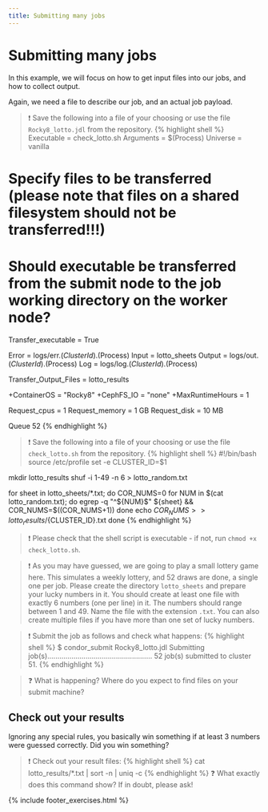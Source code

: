 ```yaml
---
title: Submitting many jobs
---
```

# Submitting many jobs

In this example, we will focus on how to get input files into our jobs, and how to collect output.

Again, we need a file to describe our job, and an actual job payload.

> :exclamation: Save the following into a file of your choosing or use the file `Rocky8_lotto.jdl` from the repository.
{% highlight shell %}
Executable = check_lotto.sh
Arguments  = $(Process)
Universe   = vanilla

# Specify files to be transferred (please note that files on a shared filesystem should not be transferred!!!)
# Should executable be transferred from the submit node to the job working directory on the worker node?
Transfer_executable     = True

Error                   = logs/err.$(ClusterId).$(Process)
Input                   = lotto_sheets
Output                  = logs/out.$(ClusterId).$(Process)
Log                     = logs/log.$(ClusterId).$(Process)

Transfer_Output_Files   = lotto_results

+ContainerOS = "Rocky8"
+CephFS_IO   = "none"
+MaxRuntimeHours = 1

Request_cpus = 1
Request_memory = 1 GB
Request_disk = 10 MB

Queue 52
{% endhighlight %}

> :exclamation: Save the following into a file of your choosing or use the file `check_lotto.sh` from the repository.
{% highlight shell %}
#!/bin/bash
source /etc/profile
set -e
CLUSTER_ID=$1

mkdir lotto_results
shuf -i 1-49 -n 6 > lotto_random.txt

for sheet in lotto_sheets/*.txt; do
		COR_NUMS=0
		for NUM in $(cat lotto_random.txt); do
				egrep -q "^${NUM}$" ${sheet} && COR_NUMS=$((COR_NUMS+1))
		done
		echo ${COR_NUMS} >> lotto_results/${CLUSTER_ID}.txt
done
{% endhighlight %}

> :exclamation: Please check that the shell script is executable - if not, run `chmod +x check_lotto.sh`.

> :exclamation: As you may have guessed, we are going to play a small lottery game here. This simulates a weekly lottery, and 52 draws are done, a single one per job.
> Please create the directory `lotto_sheets` and prepare your lucky numbers in it.
> You should create at least one file with exactly 6 numbers (one per line) in it. The numbers should range between 1 and 49.
> Name the file with the extension `.txt`. You can also create multiple files if you have more than one set of lucky numbers.

> :exclamation: Submit the job as follows and check what happens:
{% highlight shell %}
$ condor_submit Rocky8_lotto.jdl 
Submitting job(s)....................................................
52 job(s) submitted to cluster 51.
{% endhighlight %}

> :question: What is happening? Where do you expect to find files on your submit machine?

## Check out your results
Ignoring any special rules, you basically win something if at least 3 numbers were guessed correctly.
Did you win something?

> :exclamation: Check out your result files:
{% highlight shell %}
cat lotto_results/*.txt | sort -n | uniq -c
{% endhighlight %}
> :question: What exactly does this command show? If in doubt, please ask!

{% include footer_exercises.html %}
